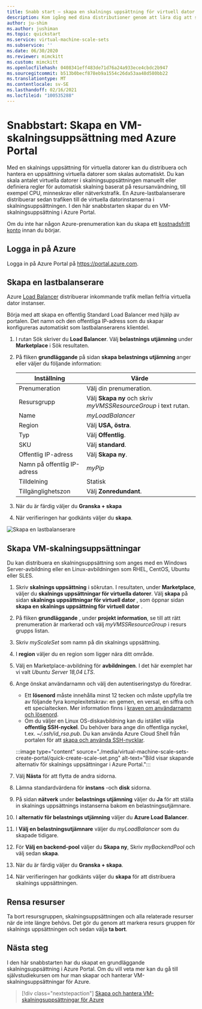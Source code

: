 ```yaml
---
title: Snabb start – skapa en skalnings uppsättning för virtuell dator i Azure Portal
description: Kom igång med dina distributioner genom att lära dig att snabbt skapa en virtuell dator skala Azure Portal.
author: ju-shim
ms.author: jushiman
ms.topic: quickstart
ms.service: virtual-machine-scale-sets
ms.subservice: ''
ms.date: 06/30/2020
ms.reviewer: mimckitt
ms.custom: mimckitt
ms.openlocfilehash: 0408341eff483de71d76a24a933ece4cbdc2b947
ms.sourcegitcommit: b513b0becf878eb9a1554c26da53aa48d580bb22
ms.translationtype: MT
ms.contentlocale: sv-SE
ms.lasthandoff: 02/16/2021
ms.locfileid: "100535288"
---
```

# <a name="quickstart-create-a-virtual-machine-scale-set-in-the-azure-portal"></a>Snabbstart: Skapa en VM-skalningsuppsättning med Azure Portal

Med en skalnings uppsättning för virtuella datorer kan du distribuera och hantera en uppsättning virtuella datorer som skalas automatiskt. Du kan skala antalet virtuella datorer i skalningsuppsättningen manuellt eller definiera regler för automatisk skalning baserat på resursanvändning, till exempel CPU, minneskrav eller nätverkstrafik. En Azure-lastbalanserare distribuerar sedan trafiken till de virtuella datorinstanserna i skalningsuppsättningen. I den här snabbstarten skapar du en VM-skalningsuppsättning i Azure Portal.

Om du inte har någon Azure-prenumeration kan du skapa ett [kostnadsfritt konto](https://azure.microsoft.com/free/?WT.mc_id=A261C142F) innan du börjar.


## <a name="log-in-to-azure"></a>Logga in på Azure
Logga in på Azure Portal på https://portal.azure.com.

## <a name="create-a-load-balancer"></a>Skapa en lastbalanserare

Azure [Load Balancer](../load-balancer/load-balancer-overview.md) distribuerar inkommande trafik mellan felfria virtuella dator instanser. 

Börja med att skapa en offentlig Standard Load Balancer med hjälp av portalen. Det namn och den offentliga IP-adress som du skapar konfigureras automatiskt som lastbalanserarens klientdel.

1. I rutan Sök skriver du **Load Balancer**. Välj **belastnings utjämning** under **Marketplace** i Sök resultaten.
1. På fliken **grundläggande** på sidan **skapa belastnings utjämning** anger eller väljer du följande information:

    | Inställning                 | Värde   |
    | ---| ---|
    | Prenumeration  | Välj din prenumeration.    |    
    | Resursgrupp | Välj **Skapa ny** och skriv *myVMSSResourceGroup* i text rutan.|
    | Name           | *myLoadBalancer*         |
    | Region         | Välj **USA, östra**.       |
    | Typ          | Välj **Offentlig**.       |
    | SKU           | Välj **standard**.       |
    | Offentlig IP-adress | Välj **Skapa ny**. |
    | Namn på offentlig IP-adress  | *myPip*   |
    | Tilldelning| Statisk |
    | Tillgänglighetszon | Välj **Zonredundant**. |

1. När du är färdig väljer du **Granska + skapa** 
1. När verifieringen har godkänts väljer du **skapa**. 

![Skapa en lastbalanserare](./media/virtual-machine-scale-sets-create-portal/load-balancer.png)

## <a name="create-virtual-machine-scale-set"></a>Skapa VM-skalningsuppsättningar
Du kan distribuera en skalningsuppsättning som anges med en Windows Server-avbildning eller en Linux-avbildningen som RHEL, CentOS, Ubuntu eller SLES.

1. Skriv **skalnings uppsättning** i sökrutan. I resultaten, under **Marketplace**, väljer du **skalnings uppsättningar för virtuella datorer**. Välj **skapa** på sidan **skalnings uppsättningar för virtuell dator** , som öppnar sidan **skapa en skalnings uppsättning för virtuell dator** . 
1. På fliken **grundläggande** , under **projekt information**, se till att rätt prenumeration är markerad och välj *myVMSSResourceGroup* i resurs grupps listan. 
1. Skriv *myScaleSet* som namn på din skalnings uppsättning.
1. I **region** väljer du en region som ligger nära ditt område.
1. Välj en Marketplace-avbildning för **avbildningen**. I det här exemplet har vi valt *Ubuntu Server 18,04 LTS*.
1. Ange önskat användarnamn och välj den autentiseringstyp du föredrar.
   - Ett **lösenord** måste innehålla minst 12 tecken och måste uppfylla tre av följande fyra komplexitetskrav: en gemen, en versal, en siffra och ett specialtecken. Mer information finns i [kraven om användarnamn och lösenord](../virtual-machines/windows/faq.md#what-are-the-username-requirements-when-creating-a-vm).
   - Om du väljer en Linux OS-diskavbildning kan du istället välja **offentlig SSH-nyckel**. Du behöver bara ange din offentliga nyckel, t.ex. *~/.ssh/id_rsa.pub*. Du kan använda Azure Cloud Shell från portalen för att [skapa och använda SSH-nycklar](../virtual-machines/linux/mac-create-ssh-keys.md).
   
    :::image type="content" source="./media/virtual-machine-scale-sets-create-portal/quick-create-scale-set.png" alt-text="Bild visar skapande alternativ för skalnings uppsättningar i Azure Portal.":::

1. Välj **Nästa** för att flytta de andra sidorna. 
1. Lämna standardvärdena för **instans** -och **disk** sidorna.
1. På sidan **nätverk** under **belastnings utjämning** väljer du **Ja** för att ställa in skalnings uppsättnings instanserna bakom en belastningsutjämnare. 
1. I **alternativ för belastnings utjämning** väljer du **Azure Load Balancer**.
1. I **Välj en belastningsutjämnare** väljer du *myLoadBalancer* som du skapade tidigare.
1. För **Välj en backend-pool** väljer du **Skapa ny**, Skriv *myBackendPool* och välj sedan **skapa**.
1. När du är färdig väljer du **Granska + skapa**. 
1. När verifieringen har godkänts väljer du **skapa** för att distribuera skalnings uppsättningen.


## <a name="clean-up-resources"></a>Rensa resurser
Ta bort resursgruppen, skalningsuppsättningen och alla relaterade resurser när de inte längre behövs. Det gör du genom att markera resurs gruppen för skalnings uppsättningen och sedan välja **ta bort**.


## <a name="next-steps"></a>Nästa steg
I den här snabbstarten har du skapat en grundläggande skalningsuppsättning i Azure Portal. Om du vill veta mer kan du gå till självstudiekursen om hur man skapar och hanterar VM-skalningsuppsättningar för Azure.

> [!div class="nextstepaction"]
> [Skapa och hantera VM-skalningsuppsättningar för Azure](tutorial-create-and-manage-powershell.md)
